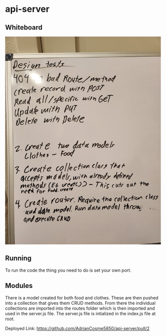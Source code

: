 # api-server  

## Whiteboard  
![Whiteboard](./imgs/whiteboard.jpg)

## Running  

To run the code the thing you need to do is set your own port. 

## Modules  

There is a model created for both food and clothes. These are then pushed into a collection that gives them CRUD methods. From there the individual collections are imported into the routes folder which is then imported and used in the server.js file. The server.js file is intialized in the index.js file at root.  

Deployed Link: https://github.com/AdrianCosme5850/api-server/pull/2